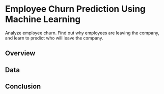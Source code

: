 # Employee Churn Prediction Using Machine Learning

Analyze employee churn. Find out why employees are leaving the company, and learn to predict who will leave the company.

## Overview

## Data

## Conclusion
